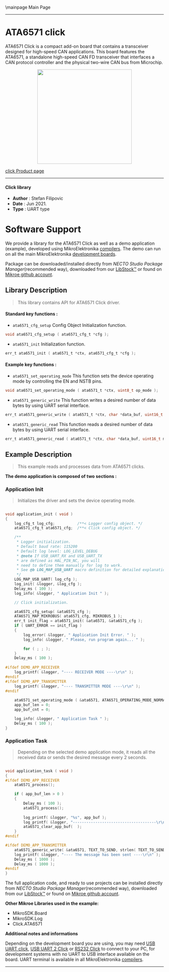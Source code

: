 \mainpage Main Page

---
# ATA6571 click

ATA6571 Click is a compact add-on board that contains a transceiver designed for high-speed CAN applications. This board features the ATA6571, a standalone high-speed CAN FD transceiver that interfaces a CAN protocol controller and the physical two-wire CAN bus from Microchip.

<p align="center">
  <img src="https://download.mikroe.com/images/click_for_ide/ata6571_click.png" height=300px>
</p>

[click Product page](https://www.mikroe.com/ata6571-click)

---


#### Click library

- **Author**        : Stefan Filipovic
- **Date**          : Jun 2021.
- **Type**          : UART type


# Software Support

We provide a library for the ATA6571 Click
as well as a demo application (example), developed using MikroElektronika
[compilers](https://www.mikroe.com/necto-studio).
The demo can run on all the main MikroElektronika [development boards](https://www.mikroe.com/development-boards).

Package can be downloaded/installed directly from *NECTO Studio Package Manager*(recommended way), downloaded from our [LibStock&trade;](https://libstock.mikroe.com) or found on [Mikroe github account](https://github.com/MikroElektronika/mikrosdk_click_v2/tree/master/clicks).

## Library Description

> This library contains API for ATA6571 Click driver.

#### Standard key functions :

- `ata6571_cfg_setup` Config Object Initialization function.
```c
void ata6571_cfg_setup ( ata6571_cfg_t *cfg );
```

- `ata6571_init` Initialization function.
```c
err_t ata6571_init ( ata6571_t *ctx, ata6571_cfg_t *cfg );
```

#### Example key functions :

- `ata6571_set_operating_mode` This function sets the device operating mode by controlling the EN and NSTB pins.
```c
void ata6571_set_operating_mode ( ata6571_t *ctx, uint8_t op_mode );
```

- `ata6571_generic_write` This function writes a desired number of data bytes by using UART serial interface.
```c
err_t ata6571_generic_write ( ata6571_t *ctx, char *data_buf, uint16_t len );
```

- `ata6571_generic_read` This function reads a desired number of data bytes by using UART serial interface.
```c
err_t ata6571_generic_read ( ata6571_t *ctx, char *data_buf, uint16_t max_len );
```

## Example Description

> This example reads and processes data from ATA6571 clicks.

**The demo application is composed of two sections :**

### Application Init

> Initializes the driver and sets the device operating mode.

```c

void application_init ( void )
{
    log_cfg_t log_cfg;          /**< Logger config object. */
    ata6571_cfg_t ata6571_cfg;  /**< Click config object. */

    /** 
     * Logger initialization.
     * Default baud rate: 115200
     * Default log level: LOG_LEVEL_DEBUG
     * @note If USB_UART_RX and USB_UART_TX 
     * are defined as HAL_PIN_NC, you will 
     * need to define them manually for log to work. 
     * See @b LOG_MAP_USB_UART macro definition for detailed explanation.
     */
    LOG_MAP_USB_UART( log_cfg );
    log_init( &logger, &log_cfg );
    Delay_ms ( 100 );
    log_info( &logger, " Application Init " );

    // Click initialization.

    ata6571_cfg_setup( &ata6571_cfg );
    ATA6571_MAP_MIKROBUS( ata6571_cfg, MIKROBUS_1 );
    err_t init_flag = ata6571_init( &ata6571, &ata6571_cfg );
    if ( UART_ERROR == init_flag ) 
    {
        log_error( &logger, " Application Init Error. " );
        log_info( &logger, " Please, run program again... " );

        for ( ; ; );
    }
    Delay_ms ( 100 );
    
#ifdef DEMO_APP_RECEIVER
    log_printf( &logger, "---- RECEIVER MODE ----\r\n" );
#endif 
#ifdef DEMO_APP_TRANSMITTER
    log_printf( &logger, "---- TRANSMITTER MODE ----\r\n" );
#endif 
    
    ata6571_set_operating_mode ( &ata6571, ATA6571_OPERATING_MODE_NORMAL );
    app_buf_len = 0;
    app_buf_cnt = 0;

    log_info( &logger, " Application Task " );
    Delay_ms ( 100 );
}

```

### Application Task

> Depending on the selected demo application mode, it reads all the received data or sends the desired message every 2 seconds.

```c

void application_task ( void )
{
#ifdef DEMO_APP_RECEIVER
    ata6571_process();

    if ( app_buf_len > 0 ) 
    {
        Delay_ms ( 100 );
        ata6571_process();
        
        log_printf( &logger, "%s", app_buf );
        log_printf( &logger, "-------------------------------------\r\n" );
        ata6571_clear_app_buf(  );
    }
#endif  

#ifdef DEMO_APP_TRANSMITTER 
    ata6571_generic_write( &ata6571, TEXT_TO_SEND, strlen( TEXT_TO_SEND ) );
    log_printf( &logger, "---- The message has been sent ----\r\n" );
    Delay_ms ( 1000 );
    Delay_ms ( 1000 );
#endif
}

```

The full application code, and ready to use projects can be installed directly from *NECTO Studio Package Manager*(recommended way), downloaded from our [LibStock&trade;](https://libstock.mikroe.com) or found on [Mikroe github account](https://github.com/MikroElektronika/mikrosdk_click_v2/tree/master/clicks).

**Other Mikroe Libraries used in the example:**

- MikroSDK.Board
- MikroSDK.Log
- Click.ATA6571

**Additional notes and informations**

Depending on the development board you are using, you may need
[USB UART click](https://www.mikroe.com/usb-uart-click),
[USB UART 2 Click](https://www.mikroe.com/usb-uart-2-click) or
[RS232 Click](https://www.mikroe.com/rs232-click) to connect to your PC, for
development systems with no UART to USB interface available on the board. UART
terminal is available in all MikroElektronika
[compilers](https://shop.mikroe.com/compilers).

---

